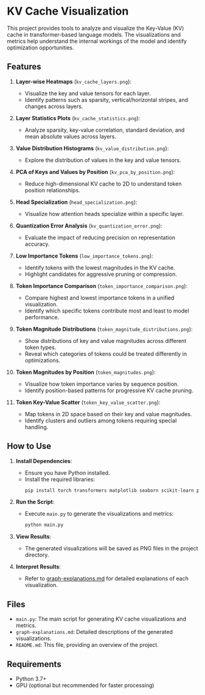 # KV Cache Visualization

This project provides tools to analyze and visualize the Key-Value (KV) cache in transformer-based language models. The visualizations and metrics help understand the internal workings of the model and identify optimization opportunities.

## Features

1. **Layer-wise Heatmaps** (`kv_cache_layers.png`):

   - Visualize the key and value tensors for each layer.
   - Identify patterns such as sparsity, vertical/horizontal stripes, and changes across layers.

2. **Layer Statistics Plots** (`kv_cache_statistics.png`):

   - Analyze sparsity, key-value correlation, standard deviation, and mean absolute values across layers.

3. **Value Distribution Histograms** (`kv_value_distribution.png`):

   - Explore the distribution of values in the key and value tensors.

4. **PCA of Keys and Values by Position** (`kv_pca_by_position.png`):

   - Reduce high-dimensional KV cache to 2D to understand token position relationships.

5. **Head Specialization** (`head_specialization.png`):

   - Visualize how attention heads specialize within a specific layer.

6. **Quantization Error Analysis** (`kv_quantization_error.png`):

   - Evaluate the impact of reducing precision on representation accuracy.

7. **Low Importance Tokens** (`low_importance_tokens.png`):

   - Identify tokens with the lowest magnitudes in the KV cache.
   - Highlight candidates for aggressive pruning or compression.

8. **Token Importance Comparison** (`token_importance_comparison.png`):

   - Compare highest and lowest importance tokens in a unified visualization.
   - Identify which specific tokens contribute most and least to model performance.

9. **Token Magnitude Distributions** (`token_magnitude_distributions.png`):

   - Show distributions of key and value magnitudes across different token types.
   - Reveal which categories of tokens could be treated differently in optimizations.

10. **Token Magnitudes by Position** (`token_magnitudes.png`):

    - Visualize how token importance varies by sequence position.
    - Identify position-based patterns for progressive KV cache pruning.

11. **Token Key-Value Scatter** (`token_key_value_scatter.png`):
    - Map tokens in 2D space based on their key and value magnitudes.
    - Identify clusters and outliers among tokens requiring special handling.

## How to Use

1. **Install Dependencies**:

   - Ensure you have Python installed.
   - Install the required libraries:
     ```bash
     pip install torch transformers matplotlib seaborn scikit-learn pandas
     ```

2. **Run the Script**:

   - Execute `main.py` to generate the visualizations and metrics:
     ```bash
     python main.py
     ```

3. **View Results**:

   - The generated visualizations will be saved as PNG files in the project directory.

4. **Interpret Results**:
   - Refer to [graph-explanations.md](graph-explanations.md) for detailed explanations of each visualization.

## Files

- `main.py`: The main script for generating KV cache visualizations and metrics.
- `graph-explanations.md`: Detailed descriptions of the generated visualizations.
- `README.md`: This file, providing an overview of the project.

## Requirements

- Python 3.7+
- GPU (optional but recommended for faster processing)
